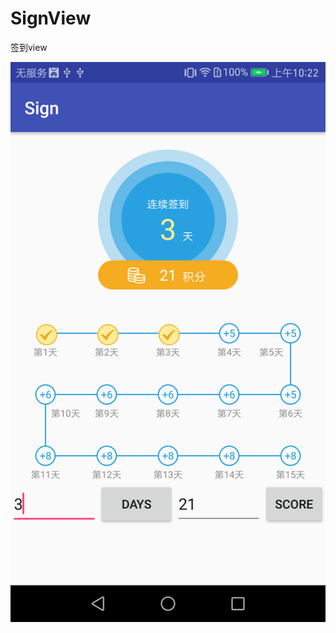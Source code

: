 # SignView
签到view

![image](https://github.com/Hllele/SignView/blob/master/screenshots/Screenshot.png)
